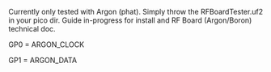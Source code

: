 Currently only tested with Argon (phat). Simply throw the RFBoardTester.uf2 in your pico dir. Guide in-progress for install and RF Board (Argon/Boron) technical doc.

GP0 = ARGON_CLOCK

GP1 = ARGON_DATA

